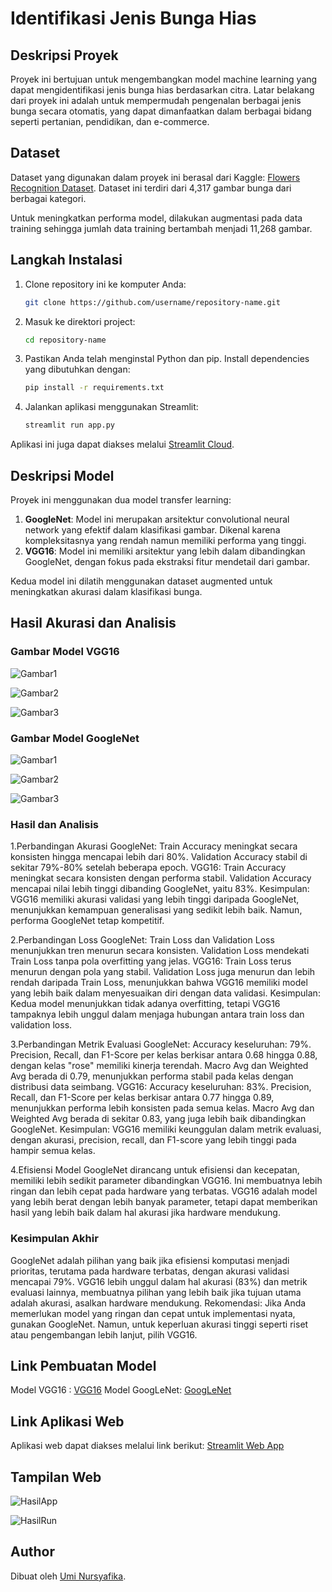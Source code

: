 # Identifikasi Jenis Bunga Hias

## Deskripsi Proyek

Proyek ini bertujuan untuk mengembangkan model machine learning yang dapat mengidentifikasi jenis bunga hias berdasarkan citra. Latar belakang dari proyek ini adalah untuk mempermudah pengenalan berbagai jenis bunga secara otomatis, yang dapat dimanfaatkan dalam berbagai bidang seperti pertanian, pendidikan, dan e-commerce.

## Dataset

Dataset yang digunakan dalam proyek ini berasal dari Kaggle: [Flowers Recognition Dataset](https://www.kaggle.com/datasets/alxmamaev/flowers-recognition). Dataset ini terdiri dari 4,317 gambar bunga dari berbagai kategori. 

Untuk meningkatkan performa model, dilakukan augmentasi pada data training sehingga jumlah data training bertambah menjadi 11,268 gambar.

## Langkah Instalasi

1. Clone repository ini ke komputer Anda:
   ```bash
   git clone https://github.com/username/repository-name.git
   ```
2. Masuk ke direktori project:
   ```bash
   cd repository-name
   ```
3. Pastikan Anda telah menginstal Python dan pip. Install dependencies yang dibutuhkan dengan:
   ```bash
   pip install -r requirements.txt
   ```
4. Jalankan aplikasi menggunakan Streamlit:
   ```bash
   streamlit run app.py
   ```

Aplikasi ini juga dapat diakses melalui [Streamlit Cloud](https://uapandiaswad.streamlit.app/).

## Deskripsi Model

Proyek ini menggunakan dua model transfer learning:

1. **GoogleNet**: Model ini merupakan arsitektur convolutional neural network yang efektif dalam klasifikasi gambar. Dikenal karena kompleksitasnya yang rendah namun memiliki performa yang tinggi.
2. **VGG16**: Model ini memiliki arsitektur yang lebih dalam dibandingkan GoogleNet, dengan fokus pada ekstraksi fitur mendetail dari gambar.

Kedua model ini dilatih menggunakan dataset augmented untuk meningkatkan akurasi dalam klasifikasi bunga.

## Hasil Akurasi dan Analisis

### Gambar Model VGG16
![Gambar1](https://github.com/UmiNursyafikaa/UAP_DS_Umi-Nursyafika_2021-334/blob/main/gambar/googleNet.1.png)

![Gambar2](https://github.com/UmiNursyafikaa/UAP_DS_Umi-Nursyafika_2021-334/blob/main/gambar/googleNet.2.png)

![Gambar3](https://github.com/UmiNursyafikaa/UAP_DS_Umi-Nursyafika_2021-334/blob/main/gambar/googleNet.3.png)

### Gambar Model GoogleNet
![Gambar1](https://github.com/UmiNursyafikaa/UAP_DS_Umi-Nursyafika_2021-334/blob/main/gambar/vgg16.1.png)

![Gambar2](https://github.com/UmiNursyafikaa/UAP_DS_Umi-Nursyafika_2021-334/blob/main/gambar/vgg16.2.png)

![Gambar3](https://github.com/UmiNursyafikaa/UAP_DS_Umi-Nursyafika_2021-334/blob/main/gambar/vgg16.3.png)

### Hasil dan Analisis
1.Perbandingan Akurasi
GoogleNet:
Train Accuracy meningkat secara konsisten hingga mencapai lebih dari 80%.
Validation Accuracy stabil di sekitar 79%-80% setelah beberapa epoch.
VGG16:
Train Accuracy meningkat secara konsisten dengan performa stabil.
Validation Accuracy mencapai nilai lebih tinggi dibanding GoogleNet, yaitu 83%.
Kesimpulan:
VGG16 memiliki akurasi validasi yang lebih tinggi daripada GoogleNet, menunjukkan kemampuan generalisasi yang sedikit lebih baik. Namun, performa GoogleNet tetap kompetitif.

2.Perbandingan Loss
GoogleNet:
Train Loss dan Validation Loss menunjukkan tren menurun secara konsisten.
Validation Loss mendekati Train Loss tanpa pola overfitting yang jelas.
VGG16:
Train Loss terus menurun dengan pola yang stabil.
Validation Loss juga menurun dan lebih rendah daripada Train Loss, menunjukkan bahwa VGG16 memiliki model yang lebih baik dalam menyesuaikan diri dengan data validasi.
Kesimpulan:
Kedua model menunjukkan tidak adanya overfitting, tetapi VGG16 tampaknya lebih unggul dalam menjaga hubungan antara train loss dan validation loss.

3.Perbandingan Metrik Evaluasi
GoogleNet:
Accuracy keseluruhan: 79%.
Precision, Recall, dan F1-Score per kelas berkisar antara 0.68 hingga 0.88, dengan kelas "rose" memiliki kinerja terendah.
Macro Avg dan Weighted Avg berada di 0.79, menunjukkan performa stabil pada kelas dengan distribusi data seimbang.
VGG16:
Accuracy keseluruhan: 83%.
Precision, Recall, dan F1-Score per kelas berkisar antara 0.77 hingga 0.89, menunjukkan performa lebih konsisten pada semua kelas.
Macro Avg dan Weighted Avg berada di sekitar 0.83, yang juga lebih baik dibandingkan GoogleNet.
Kesimpulan:
VGG16 memiliki keunggulan dalam metrik evaluasi, dengan akurasi, precision, recall, dan F1-score yang lebih tinggi pada hampir semua kelas.

4.Efisiensi Model
GoogleNet dirancang untuk efisiensi dan kecepatan, memiliki lebih sedikit parameter dibandingkan VGG16. Ini membuatnya lebih ringan dan lebih cepat pada hardware yang terbatas.
VGG16 adalah model yang lebih berat dengan lebih banyak parameter, tetapi dapat memberikan hasil yang lebih baik dalam hal akurasi jika hardware mendukung.

### Kesimpulan Akhir
GoogleNet adalah pilihan yang baik jika efisiensi komputasi menjadi prioritas, terutama pada hardware terbatas, dengan akurasi validasi mencapai 79%.
VGG16 lebih unggul dalam hal akurasi (83%) dan metrik evaluasi lainnya, membuatnya pilihan yang lebih baik jika tujuan utama adalah akurasi, asalkan hardware mendukung.
Rekomendasi: Jika Anda memerlukan model yang ringan dan cepat untuk implementasi nyata, gunakan GoogleNet. Namun, untuk keperluan akurasi tinggi seperti riset atau pengembangan lebih lanjut, pilih VGG16.

## Link Pembuatan Model

Model VGG16 : [VGG16](https://colab.research.google.com/drive/1NKFHV0IHULd5bYxTijs1g83_aoHXMNWo?usp=sharing)
Model GoogLeNet: [GoogLeNet](https://colab.research.google.com/drive/1GM1-XIHjKrXisE8-iAMrcKLAFpukZ4rX?usp=sharing)

## Link Aplikasi Web

Aplikasi web dapat diakses melalui link berikut: [Streamlit Web App](https://webprediksibunga-umi.streamlit.app/)

## Tampilan Web
![HasilApp](https://github.com/UmiNursyafikaa/UAP_DS_Umi-Nursyafika_2021-334/blob/main/gambar/hasilApp.png)

![HasilRun](https://github.com/UmiNursyafikaa/UAP_DS_Umi-Nursyafika_2021-334/blob/main/gambar/hasilRun.jpg)

## Author

Dibuat oleh [Umi Nursyafika](https://github.com/UmiNursyafikaa).
